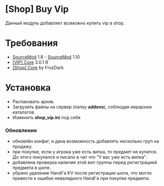 # **[Shop] Buy Vip**

Данный модуль добавляет возможно купить vip в shop.


Требования
===
 - [SourceMod](https://sm.alliedmods.net/) 1.8 - [SourceMod](https://sm.alliedmods.net/) 1.10
 - [[VIP] Core](https://hlmod.ru/resources/vip-core.245/) 3.0.1 R
 - [[Shop] Core](https://hlmod.ru/resources/shop-core-not-supported.182/) by FrozDark

Установка
===
 - Распаковать архив.
 - Загрузить файлы на сервер (папку **addons**), соблюдая иерархию каталогов.
 - Изменить **shop_vip.ini** под себя

### Обновление
 - обновлён конфиг, и дана возможность добавлять несколько груп на продажу.
 - при покупке, если у игрока уже есть випка, то предмет не купится. До этого покупался и писало в чат что "У вас уже есть випка".
 - добавлена проверка наличия этой вип группы перед регистрацией предмета в шопе.
 - убрано удаление Handl'а KV после регистрации шопа, что могло привести к ошибке невалидного Handl'a при покупке предмета.
